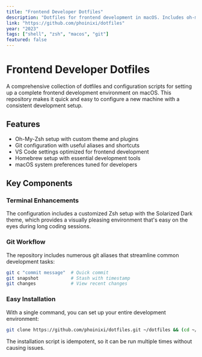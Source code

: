 ```yaml
---
title: "Frontend Developer Dotfiles"
description: "Dotfiles for frontend development in macOS. Includes oh-my-zsh configuration, VS Code settings, git aliases, and various productivity utilities."
link: "https://github.com/phoinixi/dotfiles"
year: "2023"
tags: ["shell", "zsh", "macos", "git"]
featured: false
---
```


# Frontend Developer Dotfiles

A comprehensive collection of dotfiles and configuration scripts for setting up a complete frontend development environment on macOS. This repository makes it quick and easy to configure a new machine with a consistent development setup.

## Features

- Oh-My-Zsh setup with custom theme and plugins
- Git configuration with useful aliases and shortcuts
- VS Code settings optimized for frontend development
- Homebrew setup with essential development tools
- macOS system preferences tuned for developers

## Key Components

### Terminal Enhancements

The configuration includes a customized Zsh setup with the Solarized Dark theme, which provides a visually pleasing environment that's easy on the eyes during long coding sessions.

### Git Workflow

The repository includes numerous git aliases that streamline common development tasks:

```bash
git c "commit message"  # Quick commit
git snapshot            # Stash with timestamp
git changes             # View recent changes
```

### Easy Installation

With a single command, you can set up your entire development environment:

```bash
git clone https://github.com/phoinixi/dotfiles.git ~/dotfiles && (cd ~/dotfiles && ./install.sh)
```

The installation script is idempotent, so it can be run multiple times without causing issues.
